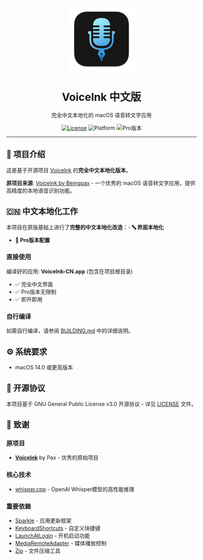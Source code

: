 <div align="center">
  <img src="VoiceInk/Assets.xcassets/AppIcon.appiconset/256-mac.png" width="180" height="180" />
  <h1>VoiceInk 中文版</h1>
  <p>完全中文本地化的 macOS 语音转文字应用</p>

  [![License](https://img.shields.io/badge/License-GPL%20v3-blue.svg)](https://www.gnu.org/licenses/gpl-3.0)
  ![Platform](https://img.shields.io/badge/platform-macOS%2014.0%2B-brightgreen)
  ![Pro版本](https://img.shields.io/badge/版本-Pro无限制-gold)

</div>

---

## 📖 项目介绍

这是基于开源项目 [VoiceInk](https://github.com/Beingpax/VoiceInk) 的**完全中文本地化版本**。

**原项目来源**: [VoiceInk by Beingpax](https://tryvoiceink.com) - 一个优秀的 macOS 语音转文字应用，提供高精度的本地语音识别功能。

## 🇨🇳 中文本地化工作

本项目在原版基础上进行了**完整的中文本地化改造**：- **🔤 界面本地化**

- **💼 Pro版本配置**

### 直接使用

编译好的应用: **VoiceInk-CN.app** (包含在项目根目录)

- ✅ 完全中文界面
- ✅ Pro版本无限制
- ✅ 即开即用

### 自行编译

如需自行编译，请参阅 [BUILDING.md](BUILDING.md) 中的详细说明。

## ⚙️ 系统要求

- macOS 14.0 或更高版本

## 📄 开源协议

本项目基于 GNU General Public License v3.0 开源协议 - 详见 [LICENSE](LICENSE) 文件。

## 🙏 致谢

### 原项目

- **[VoiceInk](https://github.com/Beingpax/VoiceInk)** by Pax - 优秀的原始项目

### 核心技术

- [whisper.cpp](https://github.com/ggerganov/whisper.cpp) - OpenAI Whisper模型的高性能推理

### 重要依赖

- [Sparkle](https://github.com/sparkle-project/Sparkle) - 应用更新框架
- [KeyboardShortcuts](https://github.com/sindresorhus/KeyboardShortcuts) - 自定义快捷键
- [LaunchAtLogin](https://github.com/sindresorhus/LaunchAtLogin) - 开机启动功能
- [MediaRemoteAdapter](https://github.com/ejbills/mediaremote-adapter) - 媒体播放控制
- [Zip](https://github.com/marmelroy/Zip) - 文件压缩工具
